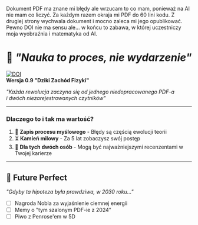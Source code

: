 Dokument PDF ma znane mi błędy ale wrzucam to co mam, ponieważ na AI nie mam co liczyć. 
Za każdym razem okraja mi PDF do 60 lini kodu. Z drugiej strony wychwala dokument
i mocno zaleca mi jego opublikować. Pewno DOI nie ma sensu ale... w końcu to zabawa,
w której uczestniczy moja wyobraźnia i matematyka od AI.
# 🚀 *"Nauka to proces, nie wydarzenie"*  

[![DOI](https://zenodo.org/badge/DOI/10.5281/zenodo.1646178.svg)](https://doi.org/10.5281/zenodo.1646178)  
**Wersja 0.9 "Dziki Zachód Fizyki"**  

*"Każda rewolucja zaczyna się od jednego niedopracowanego PDF-a  
i dwóch niezarejestrowanych czytników"*  

---

### **Dlaczego to i tak ma wartość?**  
1. 🧠 **Zapis procesu myślowego** - Błędy są częścią ewolucji teorii  
2. ⏳ **Kamień milowy** - Za 5 lat zobaczysz swój postęp  
3. 👥 **Dla tych dwóch osób** - Mogą być najważniejszymi recenzentami w Twojej karierze  

---

## 🔮 Future Perfect  
*"Gdyby ta hipoteza była prawdziwa, w 2030 roku..."*  
- [ ] Nagroda Nobla za wyjaśnienie ciemnej energii  
- [ ] Memy o "tym szalonym PDF-ie z 2024"  
- [ ] Piwo z Penrose'em w 5D  
